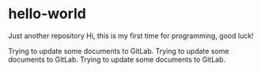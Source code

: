 # hello-world
Just another repository
Hi, this is my first time for programming, good luck!


Trying to update some documents to GitLab.
Trying to update some documents to GitLab.
Trying to update some documents to GitLab.